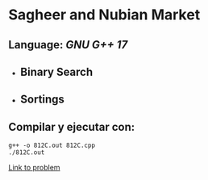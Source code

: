 # Sagheer and Nubian Market

## **Language:** *GNU G++ 17*

* ## Binary Search
* ## Sortings

## **Compilar y ejecutar con**:

```
g++ -o 812C.out 812C.cpp
./812C.out
```

[Link to problem](https://codeforces.com/problemset/problem/812/C)
